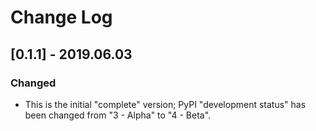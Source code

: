 # Change Log

## [0.1.1] - 2019.06.03

### Changed

- This is the initial "complete" version; PyPI "development status" has been changed from "3 - Alpha" to "4 - Beta".
